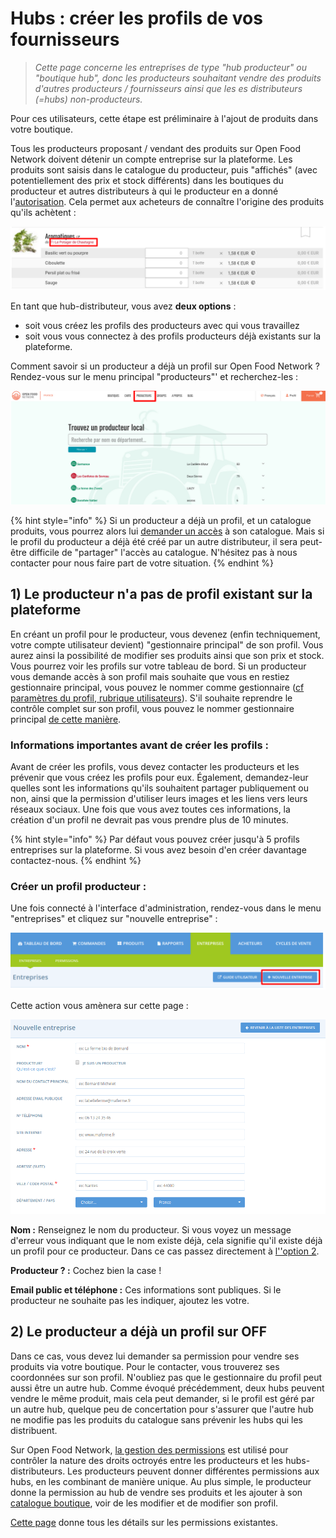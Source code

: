 # Hubs : créer les profils de vos fournisseurs

> _Cette page concerne les entreprises de type "hub producteur" ou "boutique hub", donc les producteurs souhaitant vendre des produits d'autres producteurs / fournisseurs ainsi que les es distributeurs \(=hubs\) non-producteurs._

Pour ces utilisateurs, cette étape est préliminaire à l'ajout de produits dans votre boutique.

Tous les producteurs proposant / vendant des produits sur Open Food Network doivent détenir un compte entreprise sur la plateforme. Les produits sont saisis dans le catalogue du producteur, puis "affichés" \(avec potentiellement des prix et stock différents\) dans les boutiques du producteur et autres distributeurs à qui le producteur en a donné l'[autorisation](e2e-permissions.md). Cela permet aux acheteurs de connaître l'origine des produits qu'ils achètent : 

![](../../.gitbook/assets/capture-du-2019-07-31-00-08-56.png)

En tant que hub-distributeur, vous avez **deux options** :   
- soit vous créez les profils des producteurs avec qui vous travaillez  
- soit vous vous connectez à des profils producteurs déjà existants sur la plateforme.

Comment savoir si un producteur a déjà un profil sur Open Food Network ? Rendez-vous sur le menu principal "producteurs"' et recherchez-les : 

![](../../.gitbook/assets/capture-du-2019-07-31-00-15-51.png)

{% hint style="info" %}
Si un producteur a déjà un profil, et un catalogue produits, vous pourrez alors lui [demander un accès](e2e-permissions.md) à son catalogue. Mais si le profil du producteur a déjà été créé par un autre distributeur, il sera peut-être difficile de "partager" l'accès au catalogue. N'hésitez pas à nous contacter pour nous faire part de votre situation.
{% endhint %}

## 1\) Le producteur n'a pas de profil existant sur la plateforme

En créant un profil pour le producteur, vous devenez \(enfin techniquement, votre compte utilisateur devient\) "gestionnaire principal" de son profil. Vous aurez ainsi la possibilité de modifier ses produits ainsi que son prix et stock. Vous pourrez voir les profils sur votre tableau de bord. Si un producteur vous demande accès à son profil mais souhaite que vous en restiez gestionnaire principal, vous pouvez le nommer comme gestionnaire \([cf paramètres du profil, rubrique utilisateurs](parametres.md#utilisateurs)\). S'il souhaite reprendre le contrôle complet sur son profil, vous pouvez le nommer gestionnaire principal [de cette manière](transfer-ownership.md).

### Informations importantes avant de créer les profils :

Avant de créer les profils, vous devez contacter les producteurs et les prévenir que vous créez les profils pour eux. Également, demandez-leur quelles sont les informations qu'ils souhaitent partager publiquement ou non, ainsi que la permission d'utiliser leurs images et les liens vers leurs réseaux sociaux. Une fois que vous avez toutes ces informations, la création d'un profil ne devrait pas vous prendre plus de 10 minutes.

{% hint style="info" %}
Par défaut vous pouvez créer jusqu'à 5 profils entreprises sur la plateforme. Si vous avez besoin d'en créer davantage contactez-nous.
{% endhint %}

### Créer un profil producteur :

Une fois connecté à l'interface d'administration, rendez-vous dans le menu "entreprises" et cliquez sur "nouvelle entreprise" :

![](../../.gitbook/assets/capture-du-2019-07-31-00-24-17.png)

Cette action vous amènera sur cette page :

![](../../.gitbook/assets/capture-du-2019-07-31-00-25-47.png)

**Nom :** Renseignez le nom du producteur. Si vous voyez un message d'erreur vous indiquant que le nom existe déjà, cela signifie qu'il existe déjà un profil pour ce producteur. Dans ce cas passez directement  à [l''option 2](creez-ou-connectez-vos-producteurs.md).

**Producteur ? :** Cochez bien la case !

**Email public et téléphone :** Ces informations sont publiques. Si le producteur ne souhaite pas les indiquer, ajoutez les votre.

## 2\) Le producteur a déjà un profil sur OFF <a id="supplyingproducer"></a>

Dans ce cas, vous devez lui demander sa permission pour vendre ses produits via votre boutique. Pour le contacter, vous trouverez ses coordonnées sur son profil. N'oubliez pas que le gestionnaire du profil peut aussi être un autre hub. Comme évoqué précédemment, deux hubs peuvent vendre le même produit, mais cela peut demander, si le profil est géré par un autre hub, quelque peu de concertation pour s'assurer que l'autre hub ne modifie pas les produits du catalogue sans prévenir les hubs qui les distribuent.

Sur Open Food Network, [la gestion des permissions](e2e-permissions.md) est utilisé pour contrôler la nature des droits octroyés entre les producteurs et les hubs-distributeurs. Les producteurs peuvent donner différentes permissions aux hubs, en les combinant de manière unique. Au plus simple, le producteur donne la permission au hub de vendre ses produits et les ajouter à son [catalogue boutique](../produits-1/inventory-tool.md), voir de les modifier et de modifier son profil.

[Cette page](e2e-permissions.md) donne tous les détails sur les permissions existantes. 

